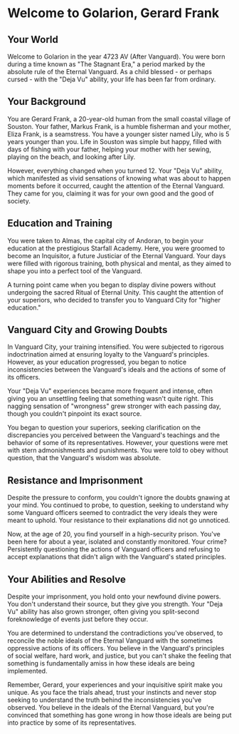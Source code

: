 # Welcome to Golarion, Gerard Frank

## Your World

Welcome to Golarion in the year 4723 AV (After Vanguard). You were born during a time known as "The Stagnant Era," a period marked by the absolute rule of the Eternal Vanguard. As a child blessed - or perhaps cursed - with the "Deja Vu" ability, your life has been far from ordinary.

## Your Background 

You are Gerard Frank, a 20-year-old human from the small coastal village of Souston. Your father, Markus Frank, is a humble fisherman and your mother, Eliza Frank, is a seamstress. You have a younger sister named Lily, who is 5 years younger than you. Life in Souston was simple but happy, filled with days of fishing with your father, helping your mother with her sewing, playing on the beach, and looking after Lily.

However, everything changed when you turned 12. Your "Deja Vu" ability, which manifested as vivid sensations of knowing what was about to happen moments before it occurred, caught the attention of the Eternal Vanguard. They came for you, claiming it was for your own good and the good of society.

## Education and Training

You were taken to Almas, the capital city of Andoran, to begin your education at the prestigious Starfall Academy. Here, you were groomed to become an Inquisitor, a future Justiciar of the Eternal Vanguard. Your days were filled with rigorous training, both physical and mental, as they aimed to shape you into a perfect tool of the Vanguard.

A turning point came when you began to display divine powers without undergoing the sacred Ritual of Eternal Unity. This caught the attention of your superiors, who decided to transfer you to Vanguard City for "higher education."

## Vanguard City and Growing Doubts

In Vanguard City, your training intensified. You were subjected to rigorous indoctrination aimed at ensuring loyalty to the Vanguard's principles. However, as your education progressed, you began to notice inconsistencies between the Vanguard's ideals and the actions of some of its officers.

Your "Deja Vu" experiences became more frequent and intense, often giving you an unsettling feeling that something wasn't quite right. This nagging sensation of "wrongness" grew stronger with each passing day, though you couldn't pinpoint its exact source.

You began to question your superiors, seeking clarification on the discrepancies you perceived between the Vanguard's teachings and the behavior of some of its representatives. However, your questions were met with stern admonishments and punishments. You were told to obey without question, that the Vanguard's wisdom was absolute.

## Resistance and Imprisonment

Despite the pressure to conform, you couldn't ignore the doubts gnawing at your mind. You continued to probe, to question, seeking to understand why some Vanguard officers seemed to contradict the very ideals they were meant to uphold. Your resistance to their explanations did not go unnoticed.

Now, at the age of 20, you find yourself in a high-security prison. You've been here for about a year, isolated and constantly monitored. Your crime? Persistently questioning the actions of Vanguard officers and refusing to accept explanations that didn't align with the Vanguard's stated principles.

## Your Abilities and Resolve

Despite your imprisonment, you hold onto your newfound divine powers. You don't understand their source, but they give you strength. Your "Deja Vu" ability has also grown stronger, often giving you split-second foreknowledge of events just before they occur.

You are determined to understand the contradictions you've observed, to reconcile the noble ideals of the Eternal Vanguard with the sometimes oppressive actions of its officers. You believe in the Vanguard's principles of social welfare, hard work, and justice, but you can't shake the feeling that something is fundamentally amiss in how these ideals are being implemented.

Remember, Gerard, your experiences and your inquisitive spirit make you unique. As you face the trials ahead, trust your instincts and never stop seeking to understand the truth behind the inconsistencies you've observed. You believe in the ideals of the Eternal Vanguard, but you're convinced that something has gone wrong in how those ideals are being put into practice by some of its representatives.